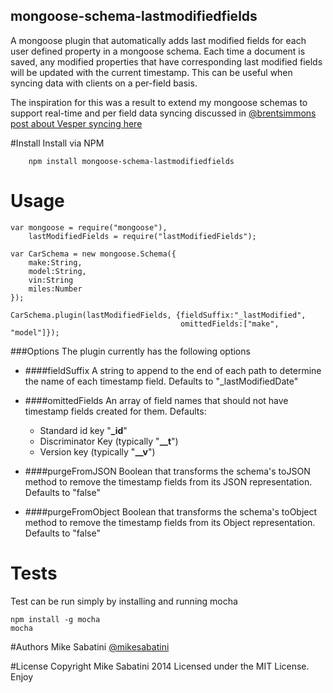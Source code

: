 ## mongoose-schema-lastmodifiedfields

A mongoose plugin that automatically adds last modified fields for each user defined property in a mongoose schema. Each time a document is saved, any modified properties that have corresponding last modified fields will be updated with the current timestamp. This can be useful when syncing data with clients on a per-field basis.

The inspiration for this was a result to extend my mongoose schemas to support real-time and per field data syncing discussed in [@brentsimmons](https://twitter.com/brentsimmons) [post about Vesper syncing here](http://inessential.com/2013/11/13/vesper_sync_diary_6_merging_notes)

#Install
Install via NPM

        npm install mongoose-schema-lastmodifiedfields

# Usage
```
var mongoose = require("mongoose"),
    lastModifiedFields = require("lastModifiedFields");

var CarSchema = new mongoose.Schema({
    make:String,
    model:String,
    vin:String
    miles:Number
});

CarSchema.plugin(lastModifiedFields, {fieldSuffix:"_lastModified",
                                      omittedFields:["make", "model"]});
```

###Options
The plugin currently has the following options

- ####fieldSuffix
A string to append to the end of each path to determine the name of each timestamp field. Defaults to "_lastModifiedDate"
    
- ####omittedFields
An array of field names that should not have timestamp fields created for them. 
Defaults:
    - Standard id key "**_id**"
    - Discriminator Key (typically "**__t**")
    - Version key (typically "**__v**")
    
- ####purgeFromJSON
Boolean that transforms the schema's toJSON method to remove the timestamp fields from its JSON representation. Defaults to "false"

- ####purgeFromObject
Boolean that transforms the schema's toObject method to remove the timestamp fields from its Object representation. Defaults to "false"

# Tests
Test can be run simply by installing and running mocha

    npm install -g mocha
    mocha

#Authors
Mike Sabatini [@mikesabatini](https://twitter.com/mikesabatini)

#License
Copyright Mike Sabatini 2014
Licensed under the MIT License. Enjoy